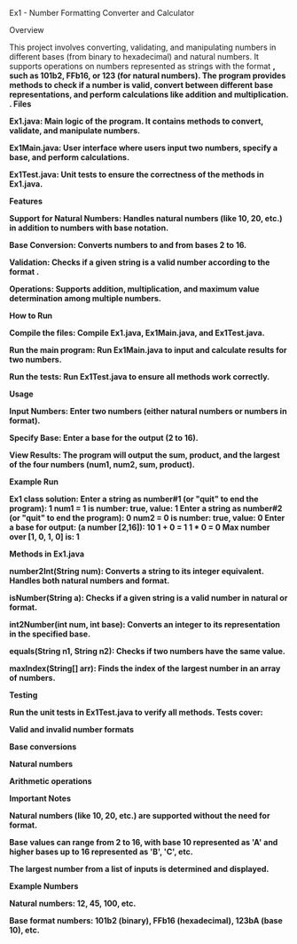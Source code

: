 Ex1 - Number Formatting Converter and Calculator

Overview

This project involves converting, validating, and manipulating numbers in different bases (from binary to hexadecimal) and natural numbers. It supports operations on numbers represented as strings with the format <number><b><base>, such as 101b2, FFb16, or 123 (for natural numbers). The program provides methods to check if a number is valid, convert between different base representations, and perform calculations like addition and multiplication.
.
Files

Ex1.java: Main logic of the program. It contains methods to convert, validate, and manipulate numbers.

Ex1Main.java: User interface where users input two numbers, specify a base, and perform calculations.

Ex1Test.java: Unit tests to ensure the correctness of the methods in Ex1.java.

Features

Support for Natural Numbers: Handles natural numbers (like 10, 20, etc.) in addition to numbers with base notation.

Base Conversion: Converts numbers to and from bases 2 to 16.

Validation: Checks if a given string is a valid number according to the format <number><b><base>.

Operations: Supports addition, multiplication, and maximum value determination among multiple numbers.

How to Run

Compile the files: Compile Ex1.java, Ex1Main.java, and Ex1Test.java.

Run the main program: Run Ex1Main.java to input and calculate results for two numbers.

Run the tests: Run Ex1Test.java to ensure all methods work correctly.

Usage

Input Numbers: Enter two numbers (either natural numbers or numbers in <number><b><base> format).

Specify Base: Enter a base for the output (2 to 16).

View Results: The program will output the sum, product, and the largest of the four numbers (num1, num2, sum, product).

Example Run

Ex1 class solution:
Enter a string as number#1 (or "quit" to end the program):
1
num1 = 1 is number: true, value: 1
Enter a string as number#2 (or "quit" to end the program):
0
num2 = 0 is number: true, value: 0
Enter a base for output: (a number [2,16]):
10
1 + 0 = 1
1 * 0 = 0
Max number over [1, 0, 1, 0] is: 1

Methods in Ex1.java

number2Int(String num): Converts a string to its integer equivalent. Handles both natural numbers and <number><b><base> format.

isNumber(String a): Checks if a given string is a valid number in natural or <number><b><base> format.

int2Number(int num, int base): Converts an integer to its representation in the specified base.

equals(String n1, String n2): Checks if two numbers have the same value.

maxIndex(String[] arr): Finds the index of the largest number in an array of numbers.

Testing

Run the unit tests in Ex1Test.java to verify all methods. Tests cover:

Valid and invalid number formats

Base conversions

Natural numbers

Arithmetic operations

Important Notes

Natural numbers (like 10, 20, etc.) are supported without the need for <number><b><base> format.

Base values can range from 2 to 16, with base 10 represented as 'A' and higher bases up to 16 represented as 'B', 'C', etc.

The largest number from a list of inputs is determined and displayed.

Example Numbers

Natural numbers: 12, 45, 100, etc.

Base format numbers: 101b2 (binary), FFb16 (hexadecimal), 123bA (base 10), etc.
